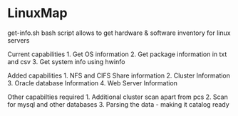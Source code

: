 # LinuxMap
get-info.sh bash script allows to get hardware & software inventory for linux servers

Current capabilities
    1. Get OS information
    2. Get package information in txt and csv
    3. Get system info using hwinfo

Added capabilities
    1. NFS and CIFS Share information
    2. Cluster Information
    3. Oracle database Information
    4. Web Server Information

Other capabilties required
    1. Additional cluster scan apart from pcs
    2. Scan for mysql and other databases
    3. Parsing the data - making it catalog ready